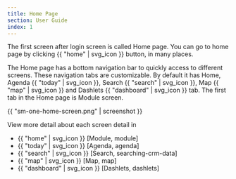 ```yaml
---
title: Home Page
section: User Guide
index: 1
---
```


The first screen after login screen is called Home page. You can go to home page by clicking {{ "home" | svg_icon }} button, in many places.

The Home page has a bottom navigation bar to quickly access to different screens. These navigation tabs are customizable. By default it has Home, Agenda {{ "today" | svg_icon }}, Search {{ "search" | svg_icon }}, Map {{ "map" | svg_icon }} and Dashlets {{ "dashboard" | svg_icon }} tab. The first tab in the Home page is Module screen.

{{ "sm-one-home-screen.png" | screenshot }}

View more detail about each screen detail in

* {{ "home" | svg_icon }} [Module, module]
* {{ "today" | svg_icon }} [Agenda, agenda]
* {{ "search" | svg_icon }} [Search, searching-crm-data]
* {{ "map" | svg_icon }} [Map, map]
* {{ "dashboard" | svg_icon }} [Dashlets, dashlets]

